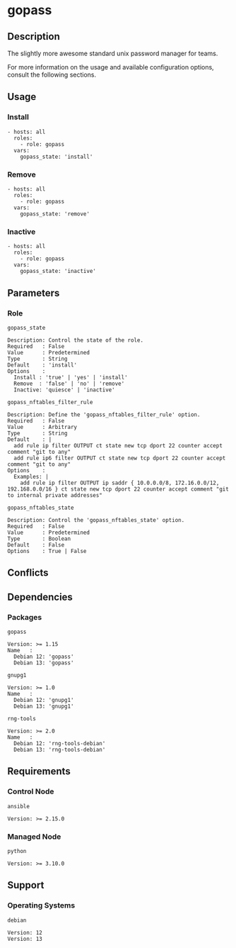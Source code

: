# gopass

## Description

The slightly more awesome standard unix password manager for teams.

For more information on the usage and available configuration options,
consult the following sections.

## Usage

### Install

```
- hosts: all
  roles:
    - role: gopass
  vars:
    gopass_state: 'install'
```

### Remove

```
- hosts: all
  roles:
    - role: gopass
  vars:
    gopass_state: 'remove'
```

### Inactive

```
- hosts: all
  roles:
    - role: gopass
  vars:
    gopass_state: 'inactive'
```

## Parameters

### Role

`gopass_state`

    Description: Control the state of the role.
    Required   : False
    Value      : Predetermined
    Type       : String
    Default    : 'install'
    Options    :
      Install : 'true' | 'yes' | 'install'
      Remove  : 'false' | 'no' | 'remove'
      Inactive: 'quiesce' | 'inactive'

`gopass_nftables_filter_rule`

    Description: Define the 'gopass_nftables_filter_rule' option.
    Required   : False
    Value      : Arbitrary
    Type       : String
    Default    : |
      add rule ip filter OUTPUT ct state new tcp dport 22 counter accept comment "git to any"
      add rule ip6 filter OUTPUT ct state new tcp dport 22 counter accept comment "git to any"
    Options    :
      Examples: |
        add rule ip filter OUTPUT ip saddr { 10.0.0.0/8, 172.16.0.0/12, 192.168.0.0/16 } ct state new tcp dport 22 counter accept comment "git to internal private addresses"

`gopass_nftables_state`

    Description: Control the 'gopass_nftables_state' option.
    Required   : False
    Value      : Predetermined
    Type       : Boolean
    Default    : False
    Options    : True | False

## Conflicts

## Dependencies

### Packages

`gopass`

    Version: >= 1.15
    Name   :
      Debian 12: 'gopass'
      Debian 13: 'gopass'

`gnupg1`

    Version: >= 1.0
    Name   :
      Debian 12: 'gnupg1'
      Debian 13: 'gnupg1'

`rng-tools`

    Version: >= 2.0
    Name   :
      Debian 12: 'rng-tools-debian'
      Debian 13: 'rng-tools-debian'

## Requirements

### Control Node

`ansible`

    Version: >= 2.15.0

### Managed Node

`python`

    Version: >= 3.10.0

## Support

### Operating Systems

`debian`

    Version: 12
    Version: 13
